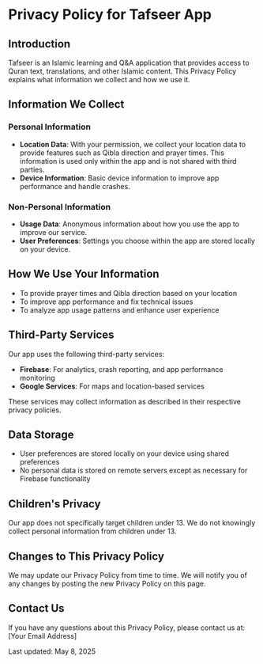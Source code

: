 # Privacy Policy for Tafseer App

## Introduction
Tafseer is an Islamic learning and Q&A application that provides access to Quran text, translations, and other Islamic content. This Privacy Policy explains what information we collect and how we use it.

## Information We Collect

### Personal Information
- **Location Data**: With your permission, we collect your location data to provide features such as Qibla direction and prayer times. This information is used only within the app and is not shared with third parties.
- **Device Information**: Basic device information to improve app performance and handle crashes.

### Non-Personal Information
- **Usage Data**: Anonymous information about how you use the app to improve our service.
- **User Preferences**: Settings you choose within the app are stored locally on your device.

## How We Use Your Information
- To provide prayer times and Qibla direction based on your location
- To improve app performance and fix technical issues
- To analyze app usage patterns and enhance user experience

## Third-Party Services
Our app uses the following third-party services:
- **Firebase**: For analytics, crash reporting, and app performance monitoring
- **Google Services**: For maps and location-based services

These services may collect information as described in their respective privacy policies.

## Data Storage
- User preferences are stored locally on your device using shared preferences
- No personal data is stored on remote servers except as necessary for Firebase functionality

## Children's Privacy
Our app does not specifically target children under 13. We do not knowingly collect personal information from children under 13.

## Changes to This Privacy Policy
We may update our Privacy Policy from time to time. We will notify you of any changes by posting the new Privacy Policy on this page.

## Contact Us
If you have any questions about this Privacy Policy, please contact us at: [Your Email Address]

Last updated: May 8, 2025
